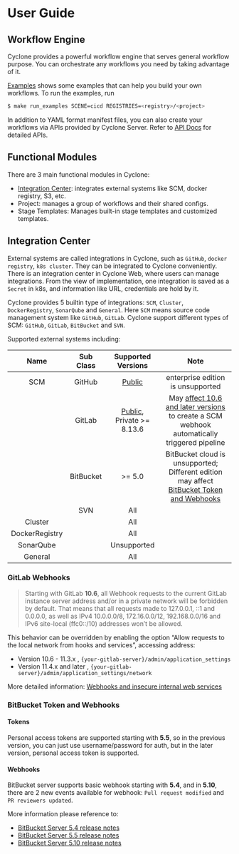 # User Guide

## Workflow Engine

Cyclone provides a powerful workflow engine that serves general workflow purpose. You can orchestrate any workflows you need by taking advantage of it.

[Examples](../examples) shows some examples that can help you build your own workflows. To run the examples, run

```bash
$ make run_examples SCENE=cicd REGISTRIES=<registry>/<project>
```

In addition to YAML format manifest files, you can also create your workflows via APIs provided by Cyclone Server. Refer to [API Docs](./swagger-api-docs.md) for detailed APIs.

## Functional Modules

There are 3 main functional modules in Cyclone:

* [Integration Center](#Integration-Center): integrates external systems like SCM, docker registry, S3, etc.
* Project: manages a group of workflows and their shared configs.
* Stage Templates: Manages built-in stage templates and customized templates.

## Integration Center

External systems are called integrations in Cyclone, such as `GitHub`, `docker registry`, `k8s cluster`. They can be integrated to Cyclone conveniently. There is an integration center in Cyclone Web, where users can manage integrations.
From the view of implementation, one integration is saved as a `Secret` in k8s, and information like URL, credentials are hold by it.

Cyclone provides 5 builtin type of integrations: `SCM`, `Cluster`, `DockerRegistry`, `SonarQube` and `General`. Here `SCM` means source code management system like `GitHub`, `GitLab`. Cyclone support different types of SCM: `GitHub`, `GitLab`, `BitBucket` and `SVN`.

Supported external systems including:

|  Name  | Sub Class | Supported Versions | Note  |
| :---:  | :---:     | :---:              | :---: |
| SCM    | GitHub    | [Public](https://github.com/) | enterprise edition is unsupported |
|        | GitLab    | [Public](https://gitlab.com/), Private >= 8.13.6         | May [affect 10.6 and later versions](#GitLab-Webhooks) to create a SCM webhook automatically triggered pipeline |
|        | BitBucket | \>= 5.0 | BitBucket cloud is unsupported;<br> Different edition may affect [BitBucket Token and Webhooks](#BitBucket-Token-and-Webhooks) |
|        | SVN       | All                | |
| Cluster |          | All                | |
| DockerRegistry |   | All                | |
| SonarQube |        | Unsupported        | |
| General |          | All                | |

### GitLab Webhooks

> Starting with GitLab **10.6**, all Webhook requests to the current GitLab instance server address and/or in a private network will be forbidden by default.
That means that all requests made to 127.0.0.1, ::1 and 0.0.0.0, as well as IPv4 10.0.0.0/8, 172.16.0.0/12, 192.168.0.0/16 and IPv6 site-local (ffc0::/10) addresses won’t be allowed.

This behavior can be overridden by enabling the option “Allow requests to the local network from hooks and services”, accessing address:
- Version 10.6 - 11.3.x , `{your-gitlab-server}/admin/application_settings`
- Version 11.4.x and later , `{your-gitlab-server}/admin/application_settings/network`

More detailed information: [Webhooks and insecure internal web services](https://docs.gitlab.com/ee/security/webhooks.html)

### BitBucket Token and Webhooks

#### Tokens

Personal access tokens are supported starting with **5.5**, so in the previous version, you can just use username/password for auth,
but in the later version, personal access token is supported.

#### Webhooks

BitBucket server supports basic webhook starting with **5.4**, and in **5.10**, there are 2 new events available for webhook:
`Pull request modified` and `PR reviewers updated`.

More information please reference to:
- [BitBucket Server 5.4 release notes](https://confluence.atlassian.com/bitbucketserver/bitbucket-server-5-4-release-notes-935388966.html)
- [BitBucket Server 5.5 release notes](https://confluence.atlassian.com/bitbucketserver/bitbucket-server-5-5-release-notes-938037662.html)
- [BitBucket Server 5.10 release notes](https://confluence.atlassian.com/bitbucketserver/bitbucket-server-5-10-release-notes-948214779.html)